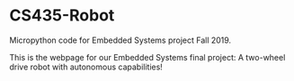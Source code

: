 # CS435-Robot
Micropython code for Embedded Systems project Fall 2019. 

This is the webpage for our Embedded Systems final project: A two-wheel drive robot with autonomous capabilities!
